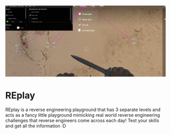 ![MenuInCS2.PNG](MenuInCS2.PNG)

# REplay
REplay is a reverse engineering playground that has 3 separate levels and acts as a fancy little playground mimicking real world reverse engineering challenges that reverse engineers come across each day! Test your skills and get all the information :D
